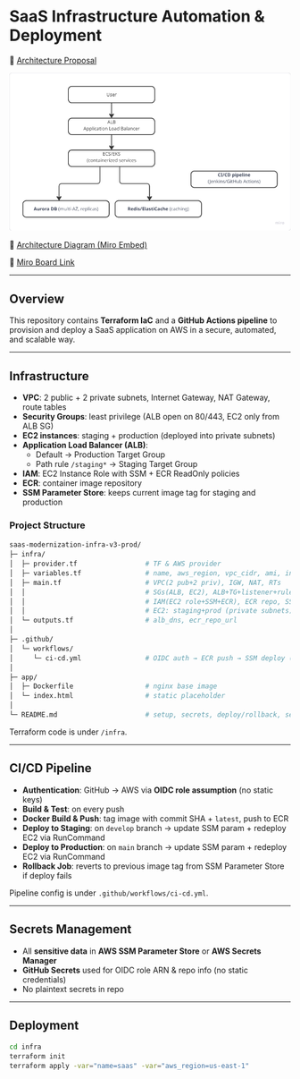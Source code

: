 # SaaS Infrastructure Automation & Deployment


🔗 [Architecture Proposal](https://docs.google.com/presentation/d/1_nGMZ7gd_cZ0r2seUki0nRM0GeFvYzW3K8TZHIvS33E/edit?usp=sharing)

![alt text](image.png)

🔗 [Architecture Diagram (Miro Embed)](https://miro.com/app/live-embed/uXjVJR_35HQ=/?embedMode=view_only_without_ui&moveToViewport=-1247%2C-497%2C967%2C458&embedId=715496053132)

🔗 [Miro Board Link](https://miro.com/welcomeonboard/dzBvTmxpak1tRmNVamo4eHBiaFZhelNjb2MxQlZEVkZXM25YdVJmZkRPZHd6U2dJdFR5YTFkekxpK0tmOWFTRWd0N2szeHlZNjlSK25UdzlaQTFLZmFmay9RbWkyS052OUVYcjRkTGNBbzNiZUhtT2JWcmNveXN1WlJGelNtTi90R2lncW1vRmFBVnlLcVJzTmdFdlNRPT0hdjE=?share_link_id=342912202277)

---

## Overview
This repository contains **Terraform IaC** and a **GitHub Actions pipeline** to provision and deploy a SaaS application on AWS in a secure, automated, and scalable way.

---

## Infrastructure
- **VPC**: 2 public + 2 private subnets, Internet Gateway, NAT Gateway, route tables  
- **Security Groups**: least privilege (ALB open on 80/443, EC2 only from ALB SG)  
- **EC2 instances**: staging + production (deployed into private subnets)  
- **Application Load Balancer (ALB)**:
  - Default → Production Target Group  
  - Path rule `/staging*` → Staging Target Group  
- **IAM**: EC2 Instance Role with SSM + ECR ReadOnly policies  
- **ECR**: container image repository  
- **SSM Parameter Store**: keeps current image tag for staging and production  

### Project Structure

```bash
saas-modernization-infra-v3-prod/
├─ infra/
│  ├─ provider.tf                 # TF & AWS provider
│  ├─ variables.tf                # name, aws_region, vpc_cidr, ami, instance_type
│  ├─ main.tf                     # VPC(2 pub+2 priv), IGW, NAT, RTs
│  │                              # SGs(ALB, EC2), ALB+TG+listener+rule(/staging)
│  │                              # IAM(EC2 role+SSM+ECR), ECR repo, SSM params
│  │                              # EC2: staging+prod (private subnets)
│  └─ outputs.tf                  # alb_dns, ecr_repo_url
│
├─ .github/
│  └─ workflows/
│     └─ ci-cd.yml                # OIDC auth → ECR push → SSM deploy (stg/prod) → rollback
│
├─ app/
│  ├─ Dockerfile                  # nginx base image
│  └─ index.html                  # static placeholder
│
└─ README.md                      # setup, secrets, deploy/rollback, security notes
```

Terraform code is under `/infra`.

---

## CI/CD Pipeline
- **Authentication**: GitHub → AWS via **OIDC role assumption** (no static keys)  
- **Build & Test**: on every push  
- **Docker Build & Push**: tag image with commit SHA + `latest`, push to ECR  
- **Deploy to Staging**: on `develop` branch → update SSM param + redeploy EC2 via RunCommand  
- **Deploy to Production**: on `main` branch → update SSM param + redeploy EC2 via RunCommand  
- **Rollback Job**: reverts to previous image tag from SSM Parameter Store if deploy fails  

Pipeline config is under `.github/workflows/ci-cd.yml`.

---

## Secrets Management
- All **sensitive data** in **AWS SSM Parameter Store** or **AWS Secrets Manager**  
- **GitHub Secrets** used for OIDC role ARN & repo info (no static credentials)  
- No plaintext secrets in repo  

---

## Deployment
```bash
cd infra
terraform init
terraform apply -var="name=saas" -var="aws_region=us-east-1"
